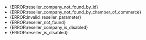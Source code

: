 * {ERROR:reseller_company_not_found_by_id}
* {ERROR:reseller_company_not_found_by_chamber_of_commerce}
* {ERROR:invalid_reseller_parameter}
* {ERROR:reseller_not_found}
* {ERROR:reseller_company_is_disabled}
* {ERROR:reseller_is_disabled}
